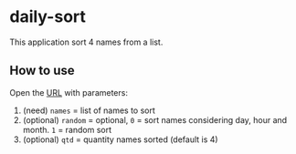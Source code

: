 # daily-sort

This application sort 4 names from a list.
## How to use

Open the [URL](https://www.andressltz.com.br/daily-sort/?names=Banana,Egg,Lime) with parameters:

1. (need) `names` = list of names to sort
1. (optional) `random` = optional, `0` = sort names considering day, hour and month. `1` = random sort 
1. (optional) `qtd` = quantity names sorted (default is 4)

